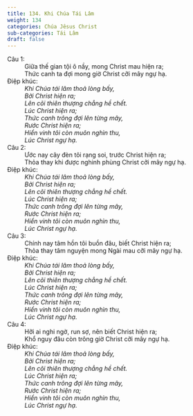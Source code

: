 ```yaml
---
title: 134. Khi Chúa Tái Lâm
weight: 134
categories: Chúa Jêsus Christ
sub-categories: Tái Lâm
draft: false
---
```

<dl><dt>Câu 1:</dt><dd data-verse="1">Giữa thế gian tội ô nầy, mong Christ mau hiện ra; <br/>Thức canh ta đợi mong giờ Christ cỡi mây ngự hạ. </dd><dt>Điệp khúc:</dt><dd data-chorus="1"><em>Khi Chúa tái lâm thoả lòng bấy, <br/>Bởi Christ hiện ra; <br/>Lên cõi thiên thượng chẳng hề chết. <br/>Lúc Christ hiện ra; <br/>Thức canh trông đợi lên từng mây, <br/>Rước Christ hiện ra; <br/>Hiển vinh tôi còn muôn nghìn thu, <br/>Lúc Christ ngự hạ. </em></dd><dt>Câu 2:</dt><dd data-verse="2">Ước nay cây đèn tôi rạng soi, trước Christ hiện ra; <br/>Thỏa thay khi được nghinh phùng Christ cỡi mây ngự hạ. </dd><dt>Điệp khúc:</dt><dd data-chorus="1"><em>Khi Chúa tái lâm thoả lòng bấy, <br/>Bởi Christ hiện ra; <br/>Lên cõi thiên thượng chẳng hề chết. <br/>Lúc Christ hiện ra; <br/>Thức canh trông đợi lên từng mây, <br/>Rước Christ hiện ra; <br/>Hiển vinh tôi còn muôn nghìn thu, <br/>Lúc Christ ngự hạ. </em></dd><dt>Câu 3:</dt><dd data-verse="3">Chính nay tâm hồn tôi buồn đâu, biết Christ hiện ra; <br/>Thỏa thay tâm nguyện mong Ngài mau cỡi mây ngự hạ. </dd><dt>Điệp khúc:</dt><dd data-chorus="1"><em>Khi Chúa tái lâm thoả lòng bấy, <br/>Bởi Christ hiện ra; <br/>Lên cõi thiên thượng chẳng hề chết. <br/>Lúc Christ hiện ra; <br/>Thức canh trông đợi lên từng mây, <br/>Rước Christ hiện ra; <br/>Hiển vinh tôi còn muôn nghìn thu, <br/>Lúc Christ ngự hạ. </em></dd><dt>Câu 4:</dt><dd data-verse="4">Hỡi ai nghi ngờ, run sợ, nên biết Christ hiện ra; <br/>Khổ nguy đâu còn trông giờ Christ cỡi mây ngự hạ. </dd><dt>Điệp khúc:</dt><dd data-chorus="1"><em>Khi Chúa tái lâm thoả lòng bấy, <br/>Bởi Christ hiện ra; <br/>Lên cõi thiên thượng chẳng hề chết. <br/>Lúc Christ hiện ra; <br/>Thức canh trông đợi lên từng mây, <br/>Rước Christ hiện ra; <br/>Hiển vinh tôi còn muôn nghìn thu, <br/>Lúc Christ ngự hạ. </em></dd></dl>